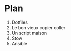 # Plan

1. Dotfiles <!-- .element: class="fragment" data-fragment-index="0" -->
2. Le bon vieux copier coller <!-- .element: class="fragment" data-fragment-index="1" -->
3. Un script maison <!-- .element: class="fragment" data-fragment-index="2" -->
4. Stow <!-- .element: class="fragment" data-fragment-index="3" -->
5. Ansible <!-- .element: class="fragment" data-fragment-index="4" -->

